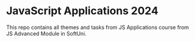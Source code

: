 # JavaScript Applications 2024

This repo contains all themes and tasks from JS Applications course from JS Advanced Module in SoftUni.

